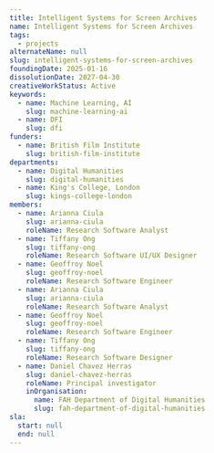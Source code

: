 ```yaml
---
title: Intelligent Systems for Screen Archives
name: Intelligent Systems for Screen Archives
tags:
  - projects
alternateName: null
slug: intelligent-systems-for-screen-archives
foundingDate: 2025-01-16
dissolutionDate: 2027-04-30
creativeWorkStatus: Active
keywords:
  - name: Machine Learning, AI
    slug: machine-learning-ai
  - name: DFI
    slug: dfi
funders:
  - name: British Film Institute
    slug: british-film-institute
departments:
  - name: Digital Humanities
    slug: digital-humanities
  - name: King's College, London
    slug: kings-college-london
members:
  - name: Arianna Ciula
    slug: arianna-ciula
    roleName: Research Software Analyst
  - name: Tiffany Ong
    slug: tiffany-ong
    roleName: Research Software UI/UX Designer
  - name: Geoffroy Noel
    slug: geoffroy-noel
    roleName: Research Software Engineer
  - name: Arianna Ciula
    slug: arianna-ciula
    roleName: Research Software Analyst
  - name: Geoffroy Noel
    slug: geoffroy-noel
    roleName: Research Software Engineer
  - name: Tiffany Ong
    slug: tiffany-ong
    roleName: Research Software Designer
  - name: Daniel Chavez Herras
    slug: daniel-chavez-herras
    roleName: Principal investigator
    inOrganisation:
      name: FAH Department of Digital Humanities
      slug: fah-department-of-digital-humanities
sla:
  start: null
  end: null
---
```

